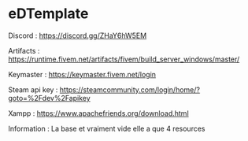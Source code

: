 # eDTemplate

Discord : https://discord.gg/ZHaY6hW5EM

 Artifacts : https://runtime.fivem.net/artifacts/fivem/build_server_windows/master/

 Keymaster : https://keymaster.fivem.net/login

 Steam api key : https://steamcommunity.com/login/home/?goto=%2Fdev%2Fapikey

 Xampp : https://www.apachefriends.org/download.html

 Information : La base et vraiment vide elle a que 4 resources
